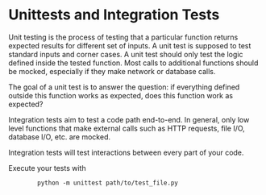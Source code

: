 #   Unittests and Integration Tests
Unit testing is the process of testing that a particular function returns expected results for different set of inputs. A unit test is supposed to test standard inputs and corner cases. A unit test should only test the logic defined inside the tested function. Most calls to additional functions should be mocked, especially if they make network or database calls.<br/>

The goal of a unit test is to answer the question: if everything defined outside this function works as expected, does this function work as expected?<br/>

Integration tests aim to test a code path end-to-end. In general, only low level functions that make external calls such as HTTP requests, file I/O, database I/O, etc. are mocked.<br/>

Integration tests will test interactions between every part of your code.<br/>

Execute your tests with<br/>

            python -m unittest path/to/test_file.py